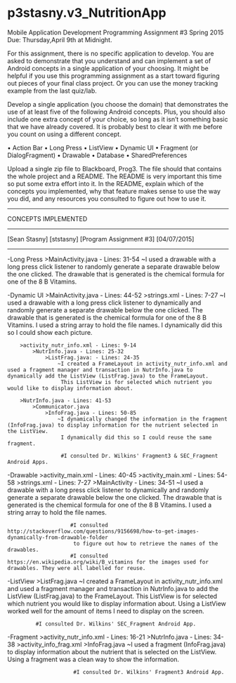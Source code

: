 # p3stasny.v3_NutritionApp

Mobile Application Development
Programming Assignment #3
Spring 2015
Due: Thursday,April 9th at Midnight.

For this assignment, there is no specific application to develop.
You are asked to demonstrate that you understand and can implement a set of Android concepts in a single application of your choosing.
It might be helpful if you use this programming assignment as a start toward figuring out pieces of your final class project.
Or you can use the money tracking example from the last quiz/lab.

Develop a single application (you choose the domain) that demonstrates the use of at least five of the following Android concepts.
Plus, you should also include one extra concept of your choice, so long as it isn’t something basic that we have already covered.
It is probably best to clear it with me before you count on using a different concept.

• Action Bar
• Long Press
• ListView
• Dynamic UI
• Fragment (or DialogFragment)
• Drawable
• Database
• SharedPreferences

Upload a single zip file to Blackboard, Prog3.
The file should that contains the whole project and a README.
The README is very important this time so put some extra effort into it.
In the README, explain which of the concepts you implemented, why that feature makes sense to use the way you did, and any resources you consulted to figure out how to use it.

_______________________________________________________________________________

CONCEPTS IMPLEMENTED
__________________________
[Sean Stasny]
[ststasny]
[Program Assignment #3]
[04/07/2015]
__________________________
-Long Press
        >MainActivity.java - Lines: 31-54
            ~I used a drawable with a long press click listener to randomly generate a separate drawable below the one clicked.
             The drawable that is generated is the chemical formula for one of the 8 B Vitamins.
             
-Dynamic UI
        >MainActivity.java - Lines: 44-52
            >strings.xml - Lines: 7-27
                ~I used a drawable with a long press click listener to dynamically and randomly generate a separate drawable below the one clicked.
                 The drawable that is generated is the chemical formula for one of the 8 B Vitamins. I used a string array to hold the file names.
                 I dynamically did this so I could show each picture.
            
        >activity_nutr_info.xml - Lines: 9-14
            >NutrInfo.java - Lines: 25-32
                >ListFrag.java: - Lines: 24-35
                    ~I created a FrameLayout in activity_nutr_info.xml and used a fragment manager and transaction in NutrInfo.java to dynamically add the ListView (ListFrag.java) to the FrameLayout.
                     This ListView is for selected which nutrient you would like to display information about.

        >NutrInfo.java - Lines: 41-53
            >Communicator.java
                >InfoFrag.java - Lines: 50-85
                    ~I dynamically changed the information in the fragment (InfoFrag.java) to display information for the nutrient selected in the ListView.
                     I dynamically did this so I could reuse the same fragment.
                     
                     #I consulted Dr. Wilkins' Fragment3 & SEC_Fragment Android Apps.
    
-Drawable
        >activity_main.xml - Lines: 40-45
            >activity_main.xml - Lines: 54-58
                >strings.xml - Lines: 7-27
                    >MainActivity - Lines: 34-51
                        ~I used a drawable with a long press click listener to dynamically and randomly generate a separate drawable below the one clicked.
                         The drawable that is generated is the chemical formula for one of the 8 B Vitamins. I used a string array to hold the file names.
                         
                        #I consulted http://stackoverflow.com/questions/9156698/how-to-get-images-dynamically-from-drawable-folder
                         to figure out how to retrieve the names of the drawables.
                        #I consulted https://en.wikipedia.org/wiki/B_vitamins for the images used for drawables. They were all labelled for reuse.
-ListView
        >ListFrag.java
            ~I created a FrameLayout in activity_nutr_info.xml and used a fragment manager and transaction in NutrInfo.java to add the ListView (ListFrag.java) to the FrameLayout.
             This ListView is for selected which nutrient you would like to display information about.
             Using a ListView worked well for the amount of items I need to display on the screen.
                     
             #I consulted Dr. Wilkins' SEC_Fragment Android App.
                
-Fragment
        >activity_nutr_info.xml - Lines: 16-21
            >NutrInfo.java - Lines: 34-38
                >activity_info_frag.xml
                    >InfoFrag.java
                        ~I used a fragment (InfoFrag.java) to display information about the nutrient that is selected on the ListView.
                         Using a fragment was a clean way to show the information.
                         
                         #I consulted Dr. Wilkins' Fragment3 Android App.
